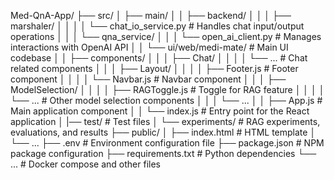 Med-QnA-App/
├── src/
│   ├── main/
│   │   ├── backend/
│   │   │   ├── marshaler/
│   │   │   │   └── chat_io_service.py      # Handles chat input/output operations
│   │   │   └── qna_service/
│   │   │       └── open_ai_client.py       # Manages interactions with OpenAI API
│   │   └── ui/web/medi-mate/               # Main UI codebase
│   │       ├── components/
│   │       │   ├── Chat/
│   │       │   │   └── ...                 # Chat related components
│   │       │   ├── Layout/
│   │       │   │   ├── Footer.js           # Footer component
│   │       │   │   └── Navbar.js           # Navbar component
│   │       │   ├── ModelSelection/
│   │       │   │   ├── RAGToggle.js        # Toggle for RAG feature
│   │       │   │   └── ...                 # Other model selection components
│   │       │   └── ...
│   │       ├── App.js                      # Main application component
│   │       └── index.js                    # Entry point for the React application
│   |── test/                               # Test files
│   └── experiments/                        # RAG experiments, evaluations, and results
├── public/
│   ├── index.html                          # HTML template
│   └── ...
├── .env                                    # Environment configuration file
├── package.json                            # NPM package configuration
├── requirements.txt                        # Python dependencies
└── ...                                     # Docker compose and other files
